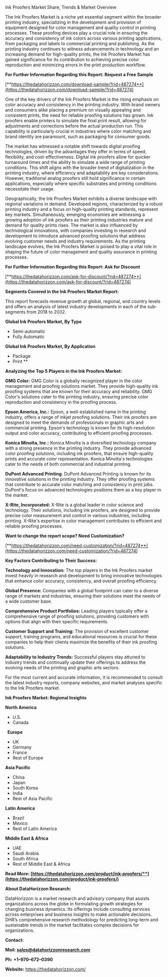 ﻿Ink Proofers Market Share, Trends & Market Overview

The Ink Proofers Market is a niche yet essential segment within the broader printing industry, specializing in the development and provision of equipment designed for color management and quality control in printing processes. These proofing devices play a crucial role in ensuring the accuracy and consistency of ink colors across various printing applications, from packaging and labels to commercial printing and publishing. As the printing industry continues to witness advancements in technology and an increasing demand for high-quality prints, the Ink Proofers Market has gained significance for its contribution to achieving precise color reproduction and minimizing errors in the print production workflow.

**For Further Information Regarding this Report: Request a Free Sample**	

[**https://thedatahorizzon.com/download-sample/?rid=487274**](https://thedatahorizzon.com/download-sample/?rid=487274)

One of the key drivers of the Ink Proofers Market is the rising emphasis on color accuracy and consistency in the printing industry. With brand owners and consumers alike placing a premium on visually appealing and consistent prints, the need for reliable proofing solutions has grown. Ink proofers enable printers to simulate the final print result, allowing for adjustments and corrections before the actual production run. This capability is particularly crucial in industries where color matching and brand identity are paramount, such as packaging for consumer goods.

The market has witnessed a notable shift towards digital proofing technologies, driven by the advantages they offer in terms of speed, flexibility, and cost-effectiveness. Digital ink proofers allow for quicker turnaround times and the ability to simulate a wide range of printing conditions. This shift aligns with the broader trend of digitalization in the printing industry, where efficiency and adaptability are key considerations. However, traditional analog proofers still hold significance in certain applications, especially where specific substrates and printing conditions necessitate their usage.

Geographically, the Ink Proofers Market exhibits a diverse landscape with regional variations in demand. Developed regions, characterized by a robust printing industry and a focus on high-quality printing standards, represent key markets. Simultaneously, emerging economies are witnessing a growing adoption of ink proofers as their printing industries mature and demand for quality prints rises. The market is also influenced by technological innovations, with companies investing in research and development to introduce advanced proofing solutions that address evolving customer needs and industry requirements. As the printing landscape evolves, the Ink Proofers Market is poised to play a vital role in shaping the future of color management and quality assurance in printing processes.

**For Further Information Regarding this Report: Ask for Discount**	

[**https://thedatahorizzon.com/ask-for-discount/?rid=487274**](https://thedatahorizzon.com/ask-for-discount/?rid=487274)

**Segments Covered in the Ink Proofers Market Report:**

This report forecasts revenue growth at global, regional, and country levels and offers an analysis of latest industry developments in each of the sub-segments from 2018 to 2032.

**Global Ink Proofers Market, By Type**

- Semi-automatic
- Fully Automatic

**Global Ink Proofers Market, By Application**

- Package
- Print
**


**Analyzing the Top 5 Players in the Ink Proofers Market:**

**GMG Color:** GMG Color is a globally recognized player in the color management and proofing solutions market. They provide high-quality ink proofing systems that are known for their accuracy and reliability. GMG Color's solutions cater to the printing industry, ensuring precise color reproduction and consistency in the proofing process.

**Epson America, Inc.:** Epson, a well-established name in the printing industry, offers a range of inkjet proofing solutions. Their ink proofers are designed to meet the demands of professionals in graphic arts and commercial printing. Epson's technology is known for its high-resolution output and color accuracy, contributing to efficient proofing processes.

**Konica Minolta, Inc.:** Konica Minolta is a diversified technology company with a strong presence in the printing industry. They provide advanced color proofing solutions, including ink proofers, that ensure high-quality prints and accurate color representation. Konica Minolta's technologies cater to the needs of both commercial and industrial printing.

**DuPont Advanced Printing**: DuPont Advanced Printing is known for its innovative solutions in the printing industry. They offer proofing systems that contribute to accurate color matching and consistency in print jobs. DuPont's focus on advanced technologies positions them as a key player in the market.

**X-Rite, Incorporated:** X-Rite is a global leader in color science and technology. Their solutions, including ink proofers, are designed to provide precise color measurement and control in various industries, including printing. X-Rite's expertise in color management contributes to efficient and reliable proofing processes.

**Want to change the report scope? Need Customization?**

[**https://thedatahorizzon.com/need-customization/?rid=487274**](https://thedatahorizzon.com/need-customization/?rid=487274)

**Key Factors Contributing to Their Success:**

**Technology and Innovation:** The top players in the Ink Proofers market invest heavily in research and development to bring innovative technologies that enhance color accuracy, consistency, and overall proofing efficiency.

**Global Presence:** Companies with a global footprint can cater to a diverse range of markets and industries, ensuring their solutions meet the needs of a wide customer base.

**Comprehensive Product Portfolios:** Leading players typically offer a comprehensive range of proofing solutions, providing customers with options that align with their specific requirements.

**Customer Support and Training:** The provision of excellent customer support, training programs, and educational resources is crucial for these companies to help their clients maximize the benefits of their ink proofing solutions.

**Adaptability to Industry Trends:** Successful players stay attuned to industry trends and continually update their offerings to address the evolving needs of the printing and graphic arts sectors.

For the most current and accurate information, it is recommended to consult the latest industry reports, company websites, and market analyses specific to the Ink Proofers market.

**Ink Proofers Market: Regional Insights**

**North America**

- U.S.
- Canada

` `**Europe**

- UK
- Germany
- France
- Rest of Europe

**Asia Pacific**

- China
- Japan
- South Korea
- India
- Rest of Asia Pacific

**Latin America**

- Brazil
- Mexico
- Rest of Latin America

**Middle East & Africa**

- UAE
- Saudi Arabia
- South Africa
- Rest of Middle East & Africa

**Read More: [https://thedatahorizzon.com/product/ink-proofers/**](https://thedatahorizzon.com/product/ink-proofers/)**

**About DataHorizzon Research:**

DataHorizzon is a market research and advisory company that assists organizations across the globe in formulating growth strategies for changing business dynamics. Its offerings include consulting services across enterprises and business insights to make actionable decisions. DHR’s comprehensive research methodology for predicting long-term and sustainable trends in the market facilitates complex decisions for organizations.

**Contact:**

**Mail: <sales@datahorizzonresearch.com>**

**Ph:** **+1–970–672–0390**

**Website:** <https://thedatahorizzon.com/>


